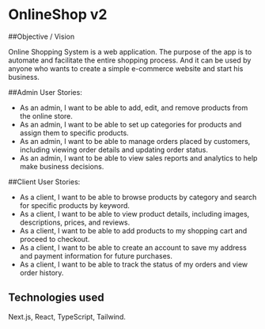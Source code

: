 # OnlineShop v2

##Objective / Vision

Online Shopping System is a web application. The purpose of the app is to automate and facilitate the entire shopping process. 
And it can be used by anyone who wants to create a simple e-commerce website and start his business.

##Admin User Stories:

  - As an admin, I want to be able to add, edit, and remove products from the online store.
  - As an admin, I want to be able to set up categories for products and assign them to specific products.
  - As an admin, I want to be able to manage orders placed by customers, including viewing order details and updating order status.
  - As an admin, I want to be able to view sales reports and analytics to help make business decisions.

##Client User Stories:

  - As a client, I want to be able to browse products by category and search for specific products by keyword.
  - As a client, I want to be able to view product details, including images, descriptions, prices, and reviews.
  - As a client, I want to be able to add products to my shopping cart and proceed to checkout.
  - As a client, I want to be able to create an account to save my address and payment information for future purchases.
  - As a client, I want to be able to track the status of my orders and view order history.

## Technologies used
  Next.js, React, TypeScript, Tailwind.
